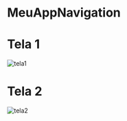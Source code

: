 # MeuAppNavigation

# Tela 1
![tela1](https://github.com/user-attachments/assets/9a44080e-a545-4546-88d3-3aace2e02c63)

# Tela 2
![tela2](https://github.com/user-attachments/assets/a2db66f3-5e8d-4259-9af8-5ccff62b2282)
